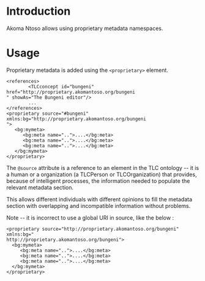 # Introduction #

Akoma Ntoso allows using proprietary metadata namespaces.

# Usage #

Proprietary metadata is added using the `<proprietary>` element.

```
<references>
        <TLCconcept id="bungeni" href="http://proprietary.akomantoso.org/bungeni
" showAs="The Bungeni editor"/>
        ...
</references>
<proprietary source="#bungeni" xmlns:bg="http://proprietary.akomantoso.org/bungeni
">
   <bg:mymeta>
      <bg:meta name="..">....</bg:meta>
      <bg:meta name="..">....</bg:meta>
      <bg:meta name="..">....</bg:meta>
   </bg:mymeta>
</proprietary>
```


The `@source` attribute is a reference to an element in the TLC ontology -- it is a  human or a organization (a TLCPerson or TLCOrganization) that  provides, because of intelligent processes, the information needed to  populate the relevant metadata section.

This allows different  individuals with different opinions to fill the metadata section with  overlapping and incompatible information without problems.

Note -- it is incorrect to use a global URI in source, like the below :

```
<proprietary source="http://proprietary.akomantoso.org/bungeni" xmlns:bg="
http://proprietary.akomantoso.org/bungeni">
  <bg:mymeta>
     <bg:meta name="..">....</bg:meta>
     <bg:meta name="..">....</bg:meta>
     <bg:meta name="..">....</bg:meta>
  </bg:mymeta>
</proprietary> 
```
